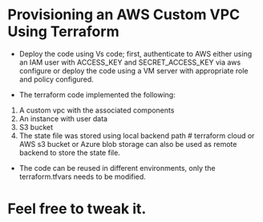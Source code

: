 # Provisioning an AWS Custom VPC Using Terraform

- Deploy the code using Vs code; first, authenticate to AWS either using an IAM user with ACCESS_KEY and SECRET_ACCESS_KEY via aws configure or deploy the code using a VM server with appropriate role and policy configured.

- The terraform code implemented the following:
1. A custom vpc with the associated components
2. An instance with user data
3. S3 bucket
4. The state file was stored using local backend path # terraform cloud or AWS s3 bucket or Azure blob storage can also be used as remote backend to store the state file.


- The code can be reused in different environments, only the terraform.tfvars needs to be modified.

# Feel free to tweak it.
